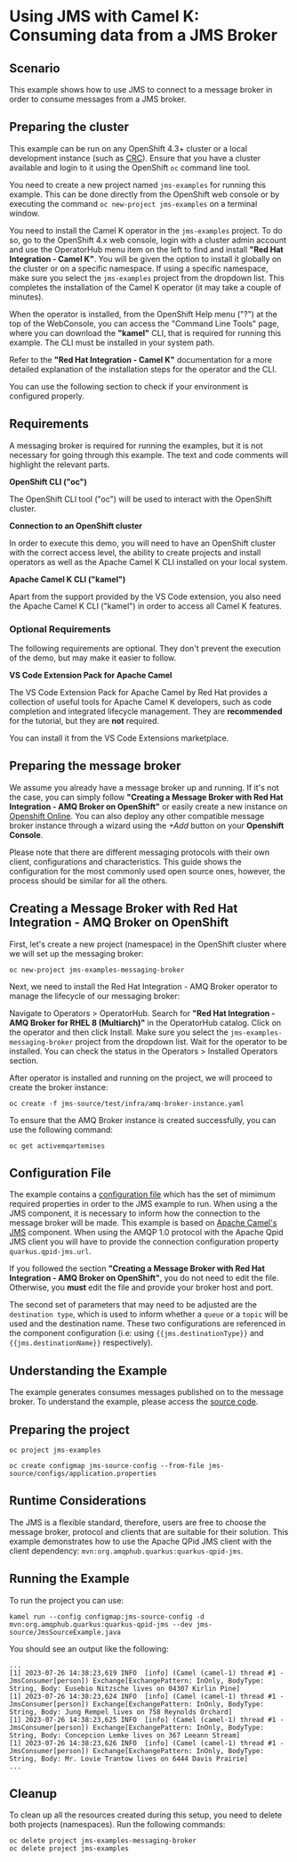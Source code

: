 # Using JMS with Camel K: Consuming data from a JMS Broker

## Scenario

This example shows how to use JMS to connect to a message broker in order to consume messages from a JMS broker.

## Preparing the cluster

This example can be run on any OpenShift 4.3+ cluster or a local development instance (such as [CRC](https://github.com/code-ready/crc)). Ensure that you have a cluster available and login to it using the OpenShift `oc` command line tool.

You need to create a new project named `jms-examples` for running this example. This can be done directly from the OpenShift web console or by executing the command `oc new-project jms-examples` on a terminal window.

You need to install the Camel K operator in the `jms-examples` project. To do so, go to the OpenShift 4.x web console, login with a cluster admin account and use the OperatorHub menu item on the left to find and install **"Red Hat Integration - Camel K"**. You will be given the option to install it globally on the cluster or on a specific namespace.
If using a specific namespace, make sure you select the `jms-examples` project from the dropdown list.
This completes the installation of the Camel K operator (it may take a couple of minutes).

When the operator is installed, from the OpenShift Help menu ("?") at the top of the WebConsole, you can access the "Command Line Tools" page, where you can download the **"kamel"** CLI, that is required for running this example. The CLI must be installed in your system path.

Refer to the **"Red Hat Integration - Camel K"** documentation for a more detailed explanation of the installation steps for the operator and the CLI.

You can use the following section to check if your environment is configured properly.

## Requirements

A messaging broker is required for running the examples, but it is not necessary for going through this example. The text and code comments will highlight the relevant parts.

**OpenShift CLI ("oc")**

The OpenShift CLI tool ("oc") will be used to interact with the OpenShift cluster.

**Connection to an OpenShift cluster**

In order to execute this demo, you will need to have an OpenShift cluster with the correct access level, the ability to create projects and install operators as well as the Apache Camel K CLI installed on your local system.

**Apache Camel K CLI ("kamel")**

Apart from the support provided by the VS Code extension, you also need the Apache Camel K CLI ("kamel") in order to access all Camel K features.

### Optional Requirements

The following requirements are optional. They don't prevent the execution of the demo, but may make it easier to follow.

**VS Code Extension Pack for Apache Camel**

The VS Code Extension Pack for Apache Camel by Red Hat provides a collection of useful tools for Apache Camel K developers, such as code completion and integrated lifecycle management. They are **recommended** for the tutorial, but they are **not** required.

You can install it from the VS Code Extensions marketplace.

## Preparing the message broker

We assume you already have a message broker up and running. 
If it's not the case, you can simply follow **"Creating a Message Broker with Red Hat Integration - AMQ Broker on OpenShift"** or easily create a new instance on [Openshift Online](https://www.openshift.com/products/online/). You can also deploy any other compatible message broker instance through a wizard using the _+Add_ button on your **Openshift Console**.

Please note that there are different messaging protocols with their own client, configurations and characteristics. This guide shows the configuration for the most commonly used open source ones, however, the process should be similar for all the others.

## Creating a Message Broker with Red Hat Integration - AMQ Broker on OpenShift

First, let's create a new project (namespace) in the OpenShift cluster where we will set up the messaging broker:

```
oc new-project jms-examples-messaging-broker
```

Next, we need to install the Red Hat Integration - AMQ Broker operator to manage the lifecycle of our messaging broker:

Navigate to Operators > OperatorHub.
Search for **"Red Hat Integration - AMQ Broker for RHEL 8 (Multiarch)"** in the OperatorHub catalog. 
Click on the operator and then click Install. Make sure you select the `jms-examples-messaging-broker` project from the dropdown list.
Wait for the operator to be installed. You can check the status in the Operators > Installed Operators section.

After operator is installed and running on the project, we will proceed to create the broker instance:

```
oc create -f jms-source/test/infra/amq-broker-instance.yaml
```

To ensure that the AMQ Broker instance is created successfully, you can use the following command:

```
oc get activemqartemises
```

## Configuration File

The example contains a [configuration file](configs/application.properties) which has the set of mimimum required properties in order to the JMS example to run. When using a the JMS component, it is necessary to inform how the connection to the message broker will be made. This example is based on [Apache Camel's JMS](https://camel.apache.org/components/latest/jms-component.html) component. When using the AMQP 1.0 protocol with the Apache Qpid JMS client you will have to provide the connection configuration property `quarkus.qpid-jms.url`.

If you followed the section **"Creating a Message Broker with Red Hat Integration - AMQ Broker on OpenShift"**, you do not need to edit the file. Otherwise, you **must** edit the file and provide your broker host and port.

The second set of parameters that may need to be adjusted are the `destination type`, which is used to inform whether a `queue` or a `topic` will be used and the destination name. These two configurations are referenced in the component configuration (i.e: using `{{jms.destinationType}}` and `{{jms.destinationName}}` respectively).

## Understanding the Example

The example generates consumes messages published on to the message broker. To understand the example, please access the [source code](JmsSourceExample.java).

## Preparing the project

```
oc project jms-examples
```

```
oc create configmap jms-source-config --from-file jms-source/configs/application.properties
```

## Runtime Considerations

The JMS is a flexible standard, therefore, users are free to choose the message broker, protocol and clients that are suitable for their solution. This example demonstrates how to use the Apache QPid JMS client with the client dependency: `mvn:org.amqphub.quarkus:quarkus-qpid-jms`.

## Running the Example

To run the project you can use:

```
kamel run --config configmap:jms-source-config -d mvn:org.amqphub.quarkus:quarkus-qpid-jms --dev jms-source/JmsSourceExample.java
```

You should see an output like the following:

```
...
[1] 2023-07-26 14:38:23,619 INFO  [info] (Camel (camel-1) thread #1 - JmsConsumer[person]) Exchange[ExchangePattern: InOnly, BodyType: String, Body: Eusebio Nitzsche lives on 04307 Kirlin Pine]
[1] 2023-07-26 14:38:23,624 INFO  [info] (Camel (camel-1) thread #1 - JmsConsumer[person]) Exchange[ExchangePattern: InOnly, BodyType: String, Body: Jung Rempel lives on 758 Reynolds Orchard]
[1] 2023-07-26 14:38:23,625 INFO  [info] (Camel (camel-1) thread #1 - JmsConsumer[person]) Exchange[ExchangePattern: InOnly, BodyType: String, Body: Concepcion Lemke lives on 367 Leeann Stream]
[1] 2023-07-26 14:38:23,626 INFO  [info] (Camel (camel-1) thread #1 - JmsConsumer[person]) Exchange[ExchangePattern: InOnly, BodyType: String, Body: Mr. Lovie Trantow lives on 6444 Davis Prairie]
...
```

## Cleanup

To clean up all the resources created during this setup, you need to delete both projects (namespaces). Run the following commands:

```
oc delete project jms-examples-messaging-broker
oc delete project jms-examples
```
